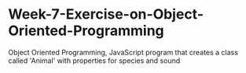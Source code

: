 # Week-7-Exercise-on-Object-Oriented-Programming
Object Oriented Programming,  JavaScript program that creates a class called 'Animal' with properties for species and sound
